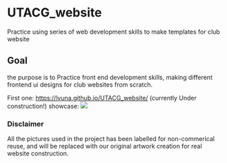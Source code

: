 # UTACG_website
Practice using series of web development skills to make templates for club website

## Goal
the purpose is to Practice front end development skills, making different frontend ui
designs for club websites from scratch.

First one: https://lvuna.github.io/UTACG_website/ (currently Under construction!)
showcase:
![](asset/design/design1.png)


### Disclaimer
All the pictures used in the project has been labelled for non-commerical reuse, and
will be replaced with our original artwork creation for real website construction.
